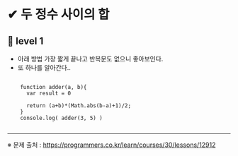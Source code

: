 # ✔ 두 정수 사이의 합
## 📌 level 1

- 아래 방법 가장 짧게 끝나고 반복문도 없으니 좋아보인다.
- 또 하나를 알아간다..

<pre><code>
    function adder(a, b){
      var result = 0

      return (a+b)*(Math.abs(b-a)+1)/2;
    }
    console.log( adder(3, 5) )
    
</code></pre>

<hr>

※ 문제 출처 : https://programmers.co.kr/learn/courses/30/lessons/12912

